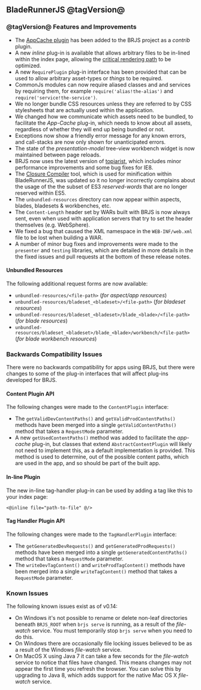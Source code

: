 ## BladeRunnerJS @tagVersion@

### @tagVersion@ Features and Improvements

  * The [AppCache plugin](https://github.com/BladeRunnerJS/brjs-appcache) has been added to the BRJS project as a _contrib_ plugin.
  * A new _inline_ plug-in is available that allows arbitrary files to be in-lined within the index page, allowing the [critical rendering path](https://developers.google.com/web/fundamentals/performance/critical-rendering-path/) to be optimized.
  * A new `RequirePlugin` plug-in interface has been provided that can be used to allow arbitrary asset-types or _things_ to be required.
  * CommonJs modules can now require aliased classes and and services by requiring them, for example `require('alias!the-alias')` and `require('service!the-service')`.
  * We no longer bundle CSS resources unless they are referred to by CSS stylesheets that are actually used within the application.
  * We changed how we communicate which assets need to be bundled, to facilitate the _App-Cache_ plug-in, which needs to know about all assets, regardless of whether they will end up being bundled or not.
  * Exceptions now show a friendly error message for any known errors, and call-stacks are now only shown for unanticipated errors.
  * The state of the _presentation-model_ tree-view workbench widget is now maintained between page reloads.
  * BRJS now uses the latest version of [topiarist](https://github.com/BladeRunnerJS/topiarist), which includes minor performance improvements and some bug fixes for IE8.
  * The [Closure Compiler](https://developers.google.com/closure/compiler/) tool, which is used for minification within BladeRunnerJS, was updated so it no longer incorrectly complains about the usage of the the subset of ES3 _reserved-words_ that are no longer reserved within ES5.
  * The `unbundled-resources` directory can now appear within aspects, blades, bladesets & workbenches, etc.
  * The `Content-Length` header set by WARs built with BRJS is now always sent, even when used with application servers that try to set the header themselves (e.g. WebSphere).
  * We fixed a bug that caused the XML namespace in the `WEB-INF/web.xml` file to be lost when building a WAR.
  * A number of minor bug fixes and improvements were made to the `presenter` and `testing` libraries, which are detailed in more details in the the fixed issues and pull requests at the bottom of these release notes.


#### Unbundled Resources

The following additional request forms are now available:

  * `unbundled-resources/<file-path>` (_for aspect/app resources_)
  * `unbundled-resources/bladeset_<bladeset>/<file-path>` (_for bladeset resources_)
  * `unbundled-resources/bladeset_<bladeset>/blade_<blade>/<file-path>` (_for blade resources_)
  * `unbundled-resources/bladeset_<bladeset>/blade_<blade>/workbench/<file-path>` (_for blade workbench resources_)


### Backwards Compatibility Issues

There were no backwards compatibility for apps using BRJS, but there were changes to some of the plug-in interfaces that will affect plug-ins developed for BRJS.

#### Content Plugin API

The following changes were made to the `ContentPlugin` interface:

  * The `getValidDevContentPaths()` and `getValidProdContentPaths()` methods have been merged into a single `getValidContentPaths()` method that takes a `RequestMode` parameter.
  * A new `getUsedContentPaths()` method was added to facilitate the _app-cache_ plug-in, but classes that extend `AbstractContentPlugin` will likely not need to implement this, as a default implementation is provided. This method is used to determine, out of the possible content paths, which are used in the app, and so should be part of the built app.


#### In-line Plugin

The new in-line tag-handler plug-in can be used by adding a tag like this to your index page:

```
<@inline file="path-to-file" @/>
```


#### Tag Handler Plugin API

The following changes were made to the `TagHandlerPlugin` interface:

  * The `getGeneratedDevRequests()` and `getGeneratedProdRequests()` methods have been merged into a single `getGeneratedContentPaths()` method that takes a `RequestMode` parameter.
  * The `writeDevTagContent()` and `writeProdTagContent()` methods have been merged into a single `writeTagContent()` method that takes a `RequestMode` parameter.


### Known Issues

The following known issues exist as of v0.14:

  * On Windows it's not possible to rename or delete non-leaf directories beneath `BRJS_ROOT` when `brjs serve` is running, as a result of the _file-watch_ service. You must temporarily stop `brjs serve` when you need to do this.
  * On Windows there are occasionally file locking issues believed to be as a result of the Windows _file-watch_ service.
  * On MacOS X using Java 7 it can take a few seconds for the _file-watch_ service to notice that files have changed. This means changes may not appear the first time you refresh the browser. You can solve this by upgrading to Java 8, which adds support for the native Mac OS X _file-watch_ service.
